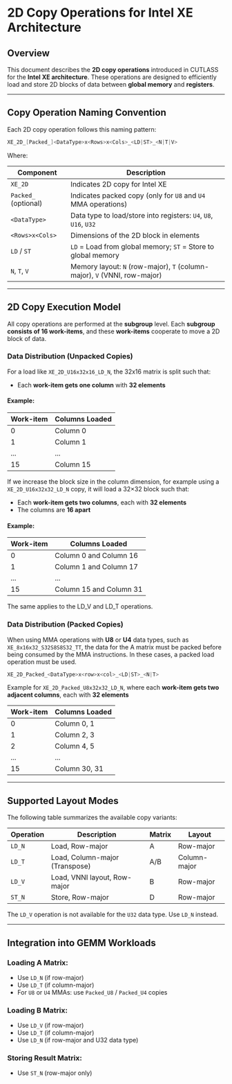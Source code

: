 # 2D Copy Operations for Intel XE Architecture

## Overview

This document describes the **2D copy operations** introduced in CUTLASS for the **Intel XE architecture**.
These operations are designed to efficiently load and store 2D blocks of data between
**global memory** and **registers**. 


---

## Copy Operation Naming Convention

Each 2D copy operation follows this naming pattern:

```c++
XE_2D_[Packed_]<DataType>x<Rows>x<Cols>_<LD|ST>_<N|T|V>
```

Where: 

| Component            | Description                                                               |
|----------------------|---------------------------------------------------------------------------|
| `XE_2D`              | Indicates 2D copy for Intel XE                                            |
| `Packed_` (optional) | Indicates packed copy (only for `U8` and `U4` MMA operations)             |
| `<DataType>`         | Data type to load/store into registers: `U4`, `U8`, `U16`, `U32`          |
| `<Rows>x<Cols>`      | Dimensions of the 2D block in elements                                    |
| `LD` / `ST`          | `LD` = Load from global memory; `ST` = Store to global memory             |
| `N`, `T`, `V`        | Memory layout: `N` (row-major), `T` (column-major), `V` (VNNI, row-major) |

---

## 2D Copy Execution Model

All copy operations are performed at the **subgroup** level. Each **subgroup consists of 16 work-items**, 
and these **work-items** cooperate to move a 2D block of data.

### Data Distribution (Unpacked Copies)

For a load like `XE_2D_U16x32x16_LD_N`, the 32x16 matrix is split such that:

- Each **work-item gets one column** with **32 elements**

#### Example:
| Work-item | Columns Loaded |
|-----------|----------------|
| 0         | Column 0       |
| 1         | Column 1       |
| ...       | ...            |
| 15        | Column 15      |

If we increase the block size in the column dimension, for example using a `XE_2D_U16x32x32_LD_N` copy,
it will load a 32×32 block such that:

- Each **work-item gets two columns**, each with **32 elements**
- The columns are **16 apart**

#### Example:
| Work-item | Columns Loaded          |
|-----------|-------------------------|
| 0         | Column 0 and Column 16  |
| 1         | Column 1 and Column 17  |
| ...       | ...                     |
| 15        | Column 15 and Column 31 |

The same applies to the LD_V and LD_T operations.

### Data Distribution (Packed Copies)

When using MMA operations with **U8** or **U4** data types, such as `XE_8x16x32_S32S8S8S32_TT`, 
the data for the A matrix must be packed before being consumed by the MMA instructions. In these cases, 
a packed load operation must be used.

```c++
XE_2D_Packed_<DataType>x<row>x<col>_<LD|ST>_<N|T>
```
Example for `XE_2D_Packed_U8x32x32_LD_N`, where each **work-item gets two adjacent columns**,
each with **32 elements**

| Work-item | Columns Loaded |
|-----------|----------------|
| 0         | Column 0, 1    |
| 1         | Column 2, 3    |
| 2         | Column 4, 5    |
| ...       | ...            |
| 15        | Column 30, 31  |

---

## Supported Layout Modes

The following table summarizes the available copy variants:

| Operation  | Description                    | Matrix | Layout       | 
|------------|--------------------------------|--------|--------------|
| `LD_N`     | Load, Row-major                | A      | Row-major    |
| `LD_T`     | Load, Column-major (Transpose) | A/B    | Column-major |
| `LD_V`     | Load, VNNI layout, Row-major   | B      | Row-major    |
| `ST_N`     | Store, Row-major               | D      | Row-major    |

The `LD_V` operation is not available for the `U32` data type. Use `LD_N` instead. 

---

## Integration into GEMM Workloads

### Loading A Matrix:
- Use `LD_N` (if row-major)
- Use `LD_T` (if column-major)
- For `U8` or `U4` MMAs: use `Packed_U8` / `Packed_U4` copies

### Loading B Matrix:
- Use `LD_V` (if row-major)
- Use `LD_T` (if column-major)
- Use `LD_N` (if row-major and U32 data type)

### Storing Result Matrix:
- Use `ST_N` (row-major only)

